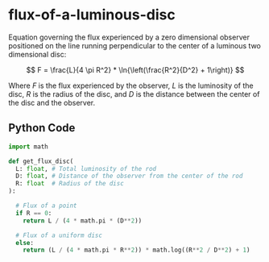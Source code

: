 # flux-of-a-luminous-disc
Equation governing the flux experienced by a zero dimensional observer positioned on the line running perpendicular to the center of a luminous two dimensional disc:

$$ F = \frac{L}{4 \pi R^2} * \ln{\left(\frac{R^2}{D^2} + 1\right)} $$

Where $F$ is the flux experienced by the observer, $L$ is the luminosity of the disc, $R$ is the radius of the disc, and $D$ is the distance between the center of the disc and the observer.

## Python Code

```python
import math

def get_flux_disc(
  L: float, # Total luminosity of the rod
  D: float, # Distance of the observer from the center of the rod
  R: float  # Radius of the disc
):

  # Flux of a point
  if R == 0:
    return L / (4 * math.pi * (D**2))

  # Flux of a uniform disc
  else:
    return (L / (4 * math.pi * R**2)) * math.log((R**2 / D**2) + 1)
```
